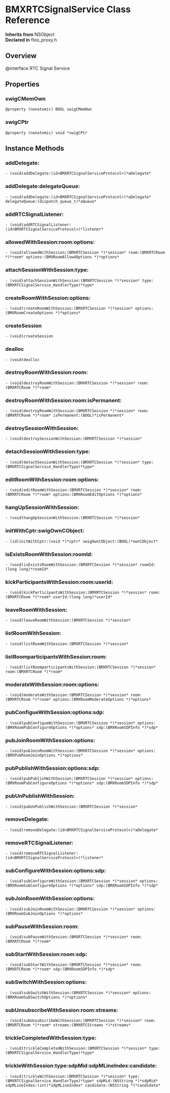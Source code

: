 # BMXRTCSignalService Class Reference

  **Inherits from** NSObject  
  **Declared in** floo_proxy.h  

## Overview

@interface RTC Signal Service

## Properties

<a name="//api/name/swigCMemOwn" title="swigCMemOwn"></a>
### swigCMemOwn

`@property (nonatomic) BOOL swigCMemOwn`

<a name="//api/name/swigCPtr" title="swigCPtr"></a>
### swigCPtr

`@property (nonatomic) void *swigCPtr`

<a title="Instance Methods" name="instance_methods"></a>
## Instance Methods

<a name="//api/name/addDelegate:" title="addDelegate:"></a>
### addDelegate:

`- (void)addDelegate:(id<BMXRTCSignalServiceProtocol>)*aDelegate*`

<a name="//api/name/addDelegate:delegateQueue:" title="addDelegate:delegateQueue:"></a>
### addDelegate:delegateQueue:

`- (void)addDelegate:(id<BMXRTCSignalServiceProtocol>)*aDelegate* delegateQueue:(dispatch_queue_t)*aQueue*`

<a name="//api/name/addRTCSignalListener:" title="addRTCSignalListener:"></a>
### addRTCSignalListener:

`- (void)addRTCSignalListener:(id<BMXRTCSignalServiceProtocol>)*listener*`

<a name="//api/name/allowedWithSession:room:options:" title="allowedWithSession:room:options:"></a>
### allowedWithSession:room:options:

`- (void)allowedWithSession:(BMXRTCSession *)*session* room:(BMXRTCRoom *)*room* options:(BMXRoomAllowdOptions *)*options*`

<a name="//api/name/attachSessionWithSession:type:" title="attachSessionWithSession:type:"></a>
### attachSessionWithSession:type:

`- (void)attachSessionWithSession:(BMXRTCSession *)*session* type:(BMXRTCSignalService_HandlerType)*type*`

<a name="//api/name/createRoomWithSession:options:" title="createRoomWithSession:options:"></a>
### createRoomWithSession:options:

`- (void)createRoomWithSession:(BMXRTCSession *)*session* options:(BMXRoomCreateOptions *)*options*`

<a name="//api/name/createSession" title="createSession"></a>
### createSession

`- (void)createSession`

<a name="//api/name/dealloc" title="dealloc"></a>
### dealloc

`- (void)dealloc`

<a name="//api/name/destroyRoomWithSession:room:" title="destroyRoomWithSession:room:"></a>
### destroyRoomWithSession:room:

`- (void)destroyRoomWithSession:(BMXRTCSession *)*session* room:(BMXRTCRoom *)*room*`

<a name="//api/name/destroyRoomWithSession:room:isPermanent:" title="destroyRoomWithSession:room:isPermanent:"></a>
### destroyRoomWithSession:room:isPermanent:

`- (void)destroyRoomWithSession:(BMXRTCSession *)*session* room:(BMXRTCRoom *)*room* isPermanent:(BOOL)*isPermanent*`

<a name="//api/name/destroySessionWithSession:" title="destroySessionWithSession:"></a>
### destroySessionWithSession:

`- (void)destroySessionWithSession:(BMXRTCSession *)*session*`

<a name="//api/name/detachSessionWithSession:type:" title="detachSessionWithSession:type:"></a>
### detachSessionWithSession:type:

`- (void)detachSessionWithSession:(BMXRTCSession *)*session* type:(BMXRTCSignalService_HandlerType)*type*`

<a name="//api/name/editRoomWithSession:room:options:" title="editRoomWithSession:room:options:"></a>
### editRoomWithSession:room:options:

`- (void)editRoomWithSession:(BMXRTCSession *)*session* room:(BMXRTCRoom *)*room* options:(BMXRoomEditOptions *)*options*`

<a name="//api/name/hangUpSessionWithSession:" title="hangUpSessionWithSession:"></a>
### hangUpSessionWithSession:

`- (void)hangUpSessionWithSession:(BMXRTCSession *)*session*`

<a name="//api/name/initWithCptr:swigOwnCObject:" title="initWithCptr:swigOwnCObject:"></a>
### initWithCptr:swigOwnCObject:

`- (id)initWithCptr:(void *)*cptr* swigOwnCObject:(BOOL)*ownCObject*`

<a name="//api/name/isExistsRoomWithSession:roomId:" title="isExistsRoomWithSession:roomId:"></a>
### isExistsRoomWithSession:roomId:

`- (void)isExistsRoomWithSession:(BMXRTCSession *)*session* roomId:(long long)*roomId*`

<a name="//api/name/kickParticipantsWithSession:room:userId:" title="kickParticipantsWithSession:room:userId:"></a>
### kickParticipantsWithSession:room:userId:

`- (void)kickParticipantsWithSession:(BMXRTCSession *)*session* room:(BMXRTCRoom *)*room* userId:(long long)*userId*`

<a name="//api/name/leaveRoomWithSession:" title="leaveRoomWithSession:"></a>
### leaveRoomWithSession:

`- (void)leaveRoomWithSession:(BMXRTCSession *)*session*`

<a name="//api/name/listRoomWithSession:" title="listRoomWithSession:"></a>
### listRoomWithSession:

`- (void)listRoomWithSession:(BMXRTCSession *)*session*`

<a name="//api/name/listRoomparticipantsWithSession:room:" title="listRoomparticipantsWithSession:room:"></a>
### listRoomparticipantsWithSession:room:

`- (void)listRoomparticipantsWithSession:(BMXRTCSession *)*session* room:(BMXRTCRoom *)*room*`

<a name="//api/name/moderateWithSession:room:options:" title="moderateWithSession:room:options:"></a>
### moderateWithSession:room:options:

`- (void)moderateWithSession:(BMXRTCSession *)*session* room:(BMXRTCRoom *)*room* options:(BMXRoomModerateOptions *)*options*`

<a name="//api/name/pubConfigueWithSession:options:sdp:" title="pubConfigueWithSession:options:sdp:"></a>
### pubConfigueWithSession:options:sdp:

`- (void)pubConfigueWithSession:(BMXRTCSession *)*session* options:(BMXRoomPubConfigureOptions *)*options* sdp:(BMXRoomSDPInfo *)*sdp*`

<a name="//api/name/pubJoinRoomWithSession:options:" title="pubJoinRoomWithSession:options:"></a>
### pubJoinRoomWithSession:options:

`- (void)pubJoinRoomWithSession:(BMXRTCSession *)*session* options:(BMXPubRoomJoinOptions *)*options*`

<a name="//api/name/pubPublishWithSession:options:sdp:" title="pubPublishWithSession:options:sdp:"></a>
### pubPublishWithSession:options:sdp:

`- (void)pubPublishWithSession:(BMXRTCSession *)*session* options:(BMXRoomPubConfigureOptions *)*options* sdp:(BMXRoomSDPInfo *)*sdp*`

<a name="//api/name/pubUnPublishWithSession:" title="pubUnPublishWithSession:"></a>
### pubUnPublishWithSession:

`- (void)pubUnPublishWithSession:(BMXRTCSession *)*session*`

<a name="//api/name/removeDelegate:" title="removeDelegate:"></a>
### removeDelegate:

`- (void)removeDelegate:(id<BMXRTCSignalServiceProtocol>)*aDelegate*`

<a name="//api/name/removeRTCSignalListener:" title="removeRTCSignalListener:"></a>
### removeRTCSignalListener:

`- (void)removeRTCSignalListener:(id<BMXRTCSignalServiceProtocol>)*listener*`

<a name="//api/name/subConfigureWithSession:options:sdp:" title="subConfigureWithSession:options:sdp:"></a>
### subConfigureWithSession:options:sdp:

`- (void)subConfigureWithSession:(BMXRTCSession *)*session* options:(BMXRoomSubConfigureOptions *)*options* sdp:(BMXRoomSDPInfo *)*sdp*`

<a name="//api/name/subJoinRoomWithSession:options:" title="subJoinRoomWithSession:options:"></a>
### subJoinRoomWithSession:options:

`- (void)subJoinRoomWithSession:(BMXRTCSession *)*session* options:(BMXRoomSubJoinOptions *)*options*`

<a name="//api/name/subPauseWithSession:room:" title="subPauseWithSession:room:"></a>
### subPauseWithSession:room:

`- (void)subPauseWithSession:(BMXRTCSession *)*session* room:(BMXRTCRoom *)*room*`

<a name="//api/name/subStartWithSession:room:sdp:" title="subStartWithSession:room:sdp:"></a>
### subStartWithSession:room:sdp:

`- (void)subStartWithSession:(BMXRTCSession *)*session* room:(BMXRTCRoom *)*room* sdp:(BMXRoomSDPInfo *)*sdp*`

<a name="//api/name/subSwitchWithSession:options:" title="subSwitchWithSession:options:"></a>
### subSwitchWithSession:options:

`- (void)subSwitchWithSession:(BMXRTCSession *)*session* options:(BMXRoomSubSwitchOptions *)*options*`

<a name="//api/name/subUnsubscribeWithSession:room:streams:" title="subUnsubscribeWithSession:room:streams:"></a>
### subUnsubscribeWithSession:room:streams:

`- (void)subUnsubscribeWithSession:(BMXRTCSession *)*session* room:(BMXRTCRoom *)*room* streams:(BMXRTCStreams *)*streams*`

<a name="//api/name/trickleCompletedWithSession:type:" title="trickleCompletedWithSession:type:"></a>
### trickleCompletedWithSession:type:

`- (void)trickleCompletedWithSession:(BMXRTCSession *)*session* type:(BMXRTCSignalService_HandlerType)*type*`

<a name="//api/name/trickleWithSession:type:sdpMid:sdpMLineIndex:candidate:" title="trickleWithSession:type:sdpMid:sdpMLineIndex:candidate:"></a>
### trickleWithSession:type:sdpMid:sdpMLineIndex:candidate:

`- (void)trickleWithSession:(BMXRTCSession *)*session* type:(BMXRTCSignalService_HandlerType)*type* sdpMid:(NSString *)*sdpMid* sdpMLineIndex:(int)*sdpMLineIndex* candidate:(NSString *)*candidate*`

